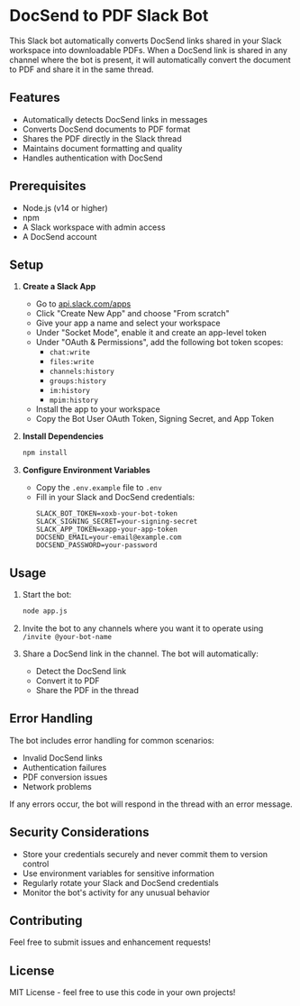 # DocSend to PDF Slack Bot

This Slack bot automatically converts DocSend links shared in your Slack workspace into downloadable PDFs. When a DocSend link is shared in any channel where the bot is present, it will automatically convert the document to PDF and share it in the same thread.

## Features

- Automatically detects DocSend links in messages
- Converts DocSend documents to PDF format
- Shares the PDF directly in the Slack thread
- Maintains document formatting and quality
- Handles authentication with DocSend

## Prerequisites

- Node.js (v14 or higher)
- npm
- A Slack workspace with admin access
- A DocSend account

## Setup

1. **Create a Slack App**
   - Go to [api.slack.com/apps](https://api.slack.com/apps)
   - Click "Create New App" and choose "From scratch"
   - Give your app a name and select your workspace
   - Under "Socket Mode", enable it and create an app-level token
   - Under "OAuth & Permissions", add the following bot token scopes:
     - `chat:write`
     - `files:write`
     - `channels:history`
     - `groups:history`
     - `im:history`
     - `mpim:history`
   - Install the app to your workspace
   - Copy the Bot User OAuth Token, Signing Secret, and App Token

2. **Install Dependencies**
   ```bash
   npm install
   ```

3. **Configure Environment Variables**
   - Copy the `.env.example` file to `.env`
   - Fill in your Slack and DocSend credentials:
     ```
     SLACK_BOT_TOKEN=xoxb-your-bot-token
     SLACK_SIGNING_SECRET=your-signing-secret
     SLACK_APP_TOKEN=xapp-your-app-token
     DOCSEND_EMAIL=your-email@example.com
     DOCSEND_PASSWORD=your-password
     ```

## Usage

1. Start the bot:
   ```bash
   node app.js
   ```

2. Invite the bot to any channels where you want it to operate using `/invite @your-bot-name`

3. Share a DocSend link in the channel. The bot will automatically:
   - Detect the DocSend link
   - Convert it to PDF
   - Share the PDF in the thread

## Error Handling

The bot includes error handling for common scenarios:
- Invalid DocSend links
- Authentication failures
- PDF conversion issues
- Network problems

If any errors occur, the bot will respond in the thread with an error message.

## Security Considerations

- Store your credentials securely and never commit them to version control
- Use environment variables for sensitive information
- Regularly rotate your Slack and DocSend credentials
- Monitor the bot's activity for any unusual behavior

## Contributing

Feel free to submit issues and enhancement requests!

## License

MIT License - feel free to use this code in your own projects! 